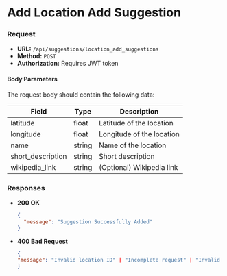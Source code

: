 # Add Location Add Suggestion

### Request

- **URL:** `/api/suggestions/location_add_suggestions`
- **Method:** `POST`
- **Authorization:** Requires JWT token

#### Body Parameters

The request body should contain the following data:

| Field             | Type   | Description               |
| ----------------- | ------ | ------------------------- |
| latitude          | float  | Latitude of the location  |
| longitude         | float  | Longitude of the location |
| name              | string | Name of the location      |
| short_description | string | Short description         |
| wikipedia_link    | string | (Optional) Wikipedia link |

### Responses

- **200 OK**

  ```json
  {
    "message": "Suggestion Successfully Added"
  }
  ```

- **400 Bad Request**
  ```json
  {
  "message": "Invalid location ID" | "Incomplete request" | "Invalid data submitted"
  }
  ```
